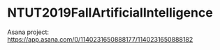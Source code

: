 # NTUT2019FallArtificialIntelligence

Asana project: https://app.asana.com/0/1140231650888177/1140231650888182
